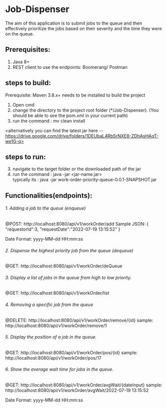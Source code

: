 # Job-Dispenser

The aim of this application is to submit jobs to the queue and then effectively prioritize the jobs based on their severity and the time they were on the queue. 

## Prerequisites: 
1. Java 8+
2. REST client to use the endpoints: Boomerang/ Postman

## steps to build:
Prerequisite: Maven 3.8.x+ needs to be installed to build the project
1. Open cmd
2. change the directory to the project root folder (*/Job-Dispenser). (You should be able to see the pom.xml in your current path)
3. run the command : mv clean install

<alternatively you can find the latest jar here -- https://drive.google.com/drive/folders/1DEUbaL4RbSrNXE8-ZDhAsHAqT-we1G-q>

## steps to run:
3. navigate to the target folder or the downloaded path of the jar
4. run the command : java -jar <jar-name.jar>  
 	typically its : java -jar work-order-priority-queue-0.0.1-SNAPSHOT.jar


## Functionalities(endpoints):

###### 1. Adding a job to the queue (enqueue)

@POST: http://localhost:8080/api/v1/workOrder/add
Sample JSON: 
{
    "requestorId":3,
    "requestDate":"2022-07-19 13:15:52"
}

Date Format: yyyy-MM-dd HH:mm:ss

###### 2. Dispense the highest priority job from the queue (dequeue)

@GET: http://localhost:8080/api/v1/workOrder/deQueue 
  
###### 3. Display a list of jobs in the queue from high to low priority.

@GET: http://localhost:8080/api/v1/workOrder/list 

###### 4. Removing a specific job from the queue

@DELETE: http://localhost:8080/api/v1/workOrder/remove/{id} 
	sample: http://localhost:8080/api/v1/workOrder/remove/1

###### 5. Display the position of a job in the queue.

@GET: http://localhost:8080/api/v1/workOrder/pos/{id} 
	sample: http://localhost:8080/api/v1/workOrder/pos/17 

###### 6. Show the average wait time for jobs in the queue.

@GET: http://localhost:8080/api/v1/workOrder/avgWait/{dateInput}
	sample: http://localhost:8080/api/v1/workOrder/avgWait/2022-07-19 13:15:52
	
Date Format: yyyy-MM-dd HH:mm:ss
